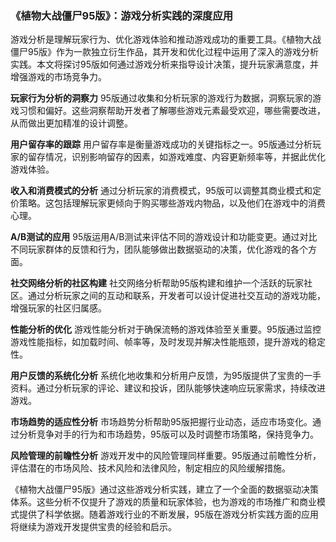 ### 《植物大战僵尸95版》：游戏分析实践的深度应用

游戏分析是理解玩家行为、优化游戏体验和推动游戏成功的重要工具。《植物大战僵尸95版》作为一款独立衍生作品，其开发和优化过程中运用了深入的游戏分析实践。本文将探讨95版如何通过游戏分析来指导设计决策，提升玩家满意度，并增强游戏的市场竞争力。

**玩家行为分析的洞察力**
95版通过收集和分析玩家的游戏行为数据，洞察玩家的游戏习惯和偏好。这些洞察帮助开发者了解哪些游戏元素最受欢迎，哪些需要改进，从而做出更加精准的设计调整。

**用户留存率的跟踪**
用户留存率是衡量游戏成功的关键指标之一。95版通过分析玩家的留存情况，识别影响留存的因素，如游戏难度、内容更新频率等，并据此优化游戏体验。

**收入和消费模式的分析**
通过分析玩家的消费模式，95版可以调整其商业模式和定价策略。这包括理解玩家更倾向于购买哪些游戏内物品，以及他们在游戏中的消费心理。

**A/B测试的应用**
95版运用A/B测试来评估不同的游戏设计和功能变更。通过对比不同玩家群体的反馈和行为，团队能够做出数据驱动的决策，优化游戏的各个方面。

**社交网络分析的社区构建**
社交网络分析帮助95版构建和维护一个活跃的玩家社区。通过分析玩家之间的互动和联系，开发者可以设计促进社交互动的游戏功能，增强玩家的社区归属感。

**性能分析的优化**
游戏性能分析对于确保流畅的游戏体验至关重要。95版通过监控游戏性能指标，如加载时间、帧率等，及时发现并解决性能瓶颈，提升游戏的稳定性。

**用户反馈的系统化分析**
系统化地收集和分析用户反馈，为95版提供了宝贵的一手资料。通过分析玩家的评论、建议和投诉，团队能够快速响应玩家需求，持续改进游戏。

**市场趋势的适应性分析**
市场趋势分析帮助95版把握行业动态，适应市场变化。通过分析竞争对手的行为和市场趋势，95版可以及时调整市场策略，保持竞争力。

**风险管理的前瞻性分析**
游戏开发中的风险管理同样重要。95版通过前瞻性分析，评估潜在的市场风险、技术风险和法律风险，制定相应的风险缓解措施。

《植物大战僵尸95版》通过这些游戏分析实践，建立了一个全面的数据驱动决策体系。这些分析不仅提升了游戏的质量和玩家体验，也为游戏的市场推广和商业模式提供了科学依据。随着游戏行业的不断发展，95版在游戏分析实践方面的应用将继续为游戏开发提供宝贵的经验和启示。